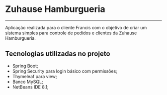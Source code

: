 # Zuhause Hamburgueria
---

Aplicação realizada para o cliente Francis com o objetivo de criar um sistema
simples para controle de pedidos e clientes da Zuhause Hamburgueria.


Tecnologias utilizadas no projeto
---

* Spring Boot;
* Spring Security para login básico com permissões;
* Thymeleaf para view;
* Banco MySQL;
* NetBeans IDE 8.1;

